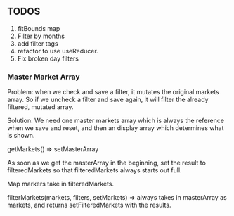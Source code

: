 ## TODOS

1. fitBounds map
2. Filter by months
3. add filter tags
4. refactor to use useReducer.
5. Fix broken day filters

### Master Market Array

Problem: when we check and save a filter, it mutates the original markets array. So if we uncheck a filter and save again, it will filter the already filtered, mutated array.

Solution: We need one master markets array which is always the reference when we save and reset, and then an display array which determines what is shown.

getMarkets() => setMasterArray

As soon as we get the masterArray in the beginning, set the result to filteredMarkets so that filteredMarkets always starts out full.

Map markers take in filteredMarkets.

filterMarkets(markets, filters, setMarkets) => always takes in masterArray as markets, and returns setFilteredMarkets with the results.
